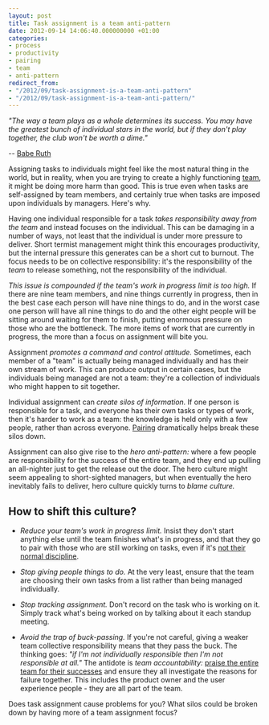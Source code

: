 ```yaml
---
layout: post
title: Task assignment is a team anti-pattern
date: 2012-09-14 14:06:40.000000000 +01:00
categories:
- process
- productivity
- pairing
- team
- anti-pattern
redirect_from:
- "/2012/09/task-assignment-is-a-team-anti-pattern"
- "/2012/09/task-assignment-is-a-team-anti-pattern/"
---
```

<p><i>"The way a team plays as a whole determines its success. You may have the greatest bunch of individual stars in the world, but if they don't play together, the club won't be worth a dime."</i></p>

-- [Babe Ruth](http://en.wikipedia.org/wiki/Babe_Ruth)

Assigning tasks to individuals might feel like the most natural thing in the world, but in reality, when you are trying to create a highly functioning [team](/tags#team), it might be doing more harm than good. This is true even when tasks are self-assigned by team members, and certainly true when tasks are imposed upon individuals by managers. Here's why.

Having one individual responsible for a task *takes responsibility away from the team* and instead focuses on the individual. This can be damaging in a number of ways, not least that the individual is under more pressure to deliver. Short termist management might think this encourages productivity, but the internal pressure this generates can be a short cut to burnout.  The focus needs to be on collective responsibility: it's the responsibility of the <i>team</i> to release something, not the responsibility of the individual.

*This issue is compounded if the team's work in progress limit is too high.* If there are nine team members, and nine things currently in progress, then in the best case each person will have nine things to do, and in the worst case one person will have all nine things to do and the other eight people will be sitting around waiting for them to finish, putting enormous pressure on those who are the bottleneck. The more items of work that are currently in progress, the more than a focus on assignment will bite you.

Assignment *promotes a command and control attitude.* Sometimes, each member of a "team" is actually being managed individually and has their own stream of work. This can produce output in certain cases, but the individuals being managed are not a team: they're a collection of individuals who might happen to sit together.

Individual assignment can *create silos of information.* If one person is responsible for a task, and everyone has their own tasks or types of work, then it's harder to work as a team: the knowledge is held only with a few people, rather than across everyone. [Pairing](/tags#pairing) dramatically helps break these silos down.

Assignment can also give rise to the *hero anti-pattern:* where a few people are responsibility for the success of the entire team, and they end up pulling an all-nighter just to get the release out the door. The hero culture might seem appealing to short-sighted managers, but when eventually the hero inevitably fails to deliver, hero culture quickly turns to *blame culture.*

## How to shift this culture?

* *Reduce your team's work in progress limit.* Insist they don't start anything else until the team finishes what's in progress, and that they go to pair with those who are still working on tasks, even if it's [not their normal discipline](/2010/01/pairing-works-for-everything).

* *Stop giving people things to do.* At the very least, ensure that the team are choosing their own tasks from a list rather than being managed individually.

* *Stop tracking assignment.* Don't record on the task who is working on it. Simply track what's being worked on by talking about it each standup meeting.

* *Avoid the trap of buck-passing.* If you're not careful, giving a weaker team collective responsibility means that they pass the buck. The thinking goes: <i>"if I'm not individually responsible then I'm not responsible at all."</i> The antidote is *team accountability:* [praise the entire team for their successes](/2011/04/the-team-is-the-atomic-unit) and ensure they all investigate the reasons for failure together. This includes the product owner and the user experience people - they are all part of the team.

Does task assignment cause problems for you? What silos could be broken down by having more of a team assignment focus?
